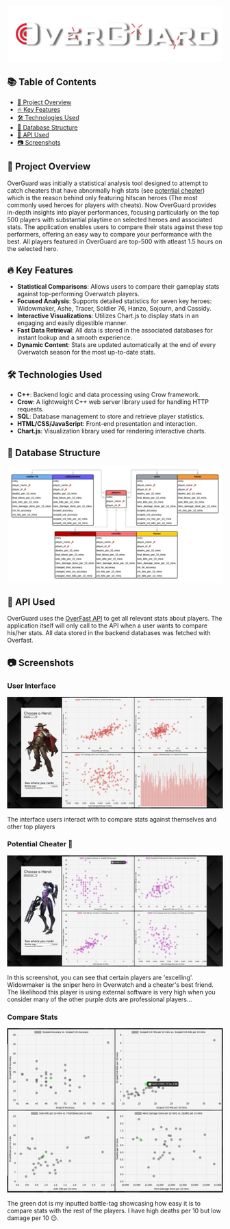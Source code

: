 ![Logo](/images/OverGuardLogo.png)

## 📚 Table of Contents

- [🌟 Project Overview](#-project-overview)
- [🔥 Key Features](#-key-features)
- [🛠️ Technologies Used](#-technologies-used)
- [🔑 Database Structure](#-database-structure)
- [🌱 API Used](#-api-used)
- [📷 Screenshots](#-screenshots)

## 🌟 Project Overview

OverGuard was initially a statistical analysis tool designed to attempt to catch cheaters that have abnormally high stats (see [potential cheater](#-potential-cheater)) which is the reason behind only featuring hitscan heroes (The most commonly used heroes for players with cheats).
Now OverGuard provides in-depth insights into player performances, focusing particularly on the top 500 players with substantial playtime on selected heroes and associated stats. The application enables users to compare their stats against these top performers, offering an easy way to compare your performance with the best. All players featured in OverGuard are top-500 with atleast 1.5 hours on the selected hero.

## 🔥 Key Features

- **Statistical Comparisons**: Allows users to compare their gameplay stats against top-performing Overwatch players.
- **Focused Analysis**: Supports detailed statistics for seven key heroes: Widowmaker, Ashe, Tracer, Soldier 76, Hanzo, Sojourn, and Cassidy.
- **Interactive Visualizations**: Utilizes Chart.js to display stats in an engaging and easily digestible manner.
- **Fast Data Retrieval**: All data is stored in the associated databases for instant lookup and a smooth experience.
- **Dynamic Content**: Stats are updated automatically at the end of every Overwatch season for the most up-to-date stats.

## 🛠️ Technologies Used

- **C++**: Backend logic and data processing using Crow framework.
- **Crow**: A lightweight C++ web server library used for handling HTTP requests.
- **SQL**: Database management to store and retrieve player statistics.
- **HTML/CSS/JavaScript**: Front-end presentation and interaction.
- **Chart.js**: Visualization library used for rendering interactive charts.

## 🔑 Database Structure

![diagram](images/diagram.png)

## 🌱 API Used

OverGuard uses the [OverFast API](https://github.com/TeKrop/overfast-api) to get all relevant stats about players.
The application itself will only call to the API when a user wants to compare his/her stats. All data stored in the backend databases was fetched with Overfast.

## 📷 Screenshots

### User Interface

![mccreepreview](images/mccreepreview.png)

The interface users interact with to compare stats against themselves and other top players

### Potential Cheater 👀

![widowmakerpreview](images/widowpreview.png)

In this screenshot, you can see that certain players are 'excelling'. Widowmaker is the sniper hero in Overwatch and a cheater's best friend. The likelihood this player is using external software is very high when you consider many of the other purple dots are professional players...

### Compare Stats

![feature](images/feature.png)

The green dot is my inputted battle-tag showcasing how easy it is to compare stats with the rest of the players. I have high deaths per 10 but low damage per 10 😔.
